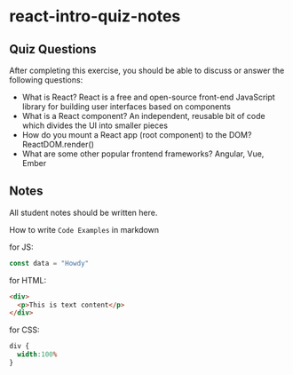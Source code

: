 # react-intro-quiz-notes

## Quiz Questions

After completing this exercise, you should be able to discuss or answer the following questions:

- What is React?
React is a free and open-source front-end JavaScript library for building user interfaces based on components
- What is a React component?
An independent, reusable bit of code which divides the UI into smaller pieces
- How do you mount a React app (root component) to the DOM?
ReactDOM.render()
- What are some other popular frontend frameworks?
Angular, Vue, Ember

## Notes

All student notes should be written here.


How to write `Code Examples` in markdown

for JS:
```javascript
const data = "Howdy"
```

for HTML:
```html
<div>
  <p>This is text content</p>
</div>
```

for CSS:
```css
div {
  width:100%
}
```

